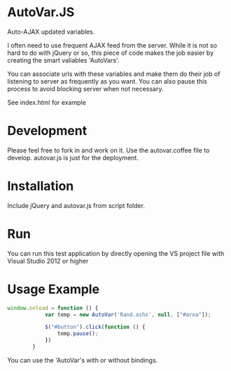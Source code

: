 AutoVar.JS
==========

Auto-AJAX updated variables. 

I often need to use frequent AJAX feed from the server. While it is not so hard to do with jQuery or so,
this piece of code makes the job easier by creating the smart valiables 'AutoVars'.

You can associate urls with these variables and make them do their job of listening to server as frequently as you want. You can also pause this process to avoid blocking server when not necessary. 

See index.html for example

Development
=====

Please feel free to fork in and work on it. Use the autovar.coffee file to develop. autovar.js is just for the deployment.

Installation
=====

Include jQuery and autovar.js from script folder. 

Run
=====

You can run this test application by directly opening the VS project file with Visual Studio 2012 or higher

Usage Example
=====

```JavaScript
window.onload = function () {
            var temp = new AutoVar('Rand.ashx', null, ["#area"]);

            $("#button").click(function () {
                temp.pause();
            })
        }
```

You can use the 'AutoVar's with or without bindings.
